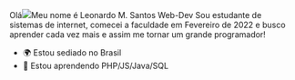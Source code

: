 Olá![](https://user-images.githubusercontent.com/18350557/176309783-0785949b-9127-417c-8b55-ab5a4333674e.gif)Meu nome é Leonardo M. Santos 
Web-Dev 
Sou estudante de sistemas de internet, comecei a faculdade em Fevereiro de 2022 e busco aprender cada vez mais e assim me tornar um grande programador!
* 🌍 Estou sediado no Brasil
* 🧠 Estou aprendendo PHP/JS/Java/SQL
